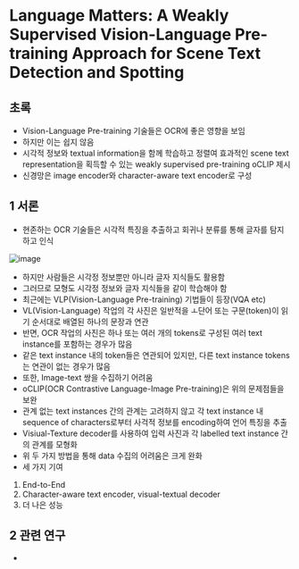 # Language Matters: A Weakly Supervised Vision-Language Pre-training Approach for Scene Text Detection and Spotting

## 초록

- Vision-Language Pre-training 기술들은 OCR에 좋은 영향을 보임
- 하지만 이는 쉽지 않음
- 시각적 정보와 textual information을 함께 학습하고 정렬여 효과적인 scene text representation을 획득할 수 있는 weakly supervised pre-training oCLIP 제시
- 신경망은 image encoder와 character-aware text encoder로 구성

## 1 서론
- 현존하는 OCR 기술들은 시각적 특징을 추출하고 회귀나 분류를 통해 글자를 탐지하고 인식

![image](https://github.com/user-attachments/assets/3ef60ee8-ca83-47f7-95c4-93fc965ab12b)

- 하지만 사람들은 시각정 정보뿐만 아니라 글자 지식들도 활용함
- 그러므로 모형도 시각정 정보와 글자 지식들을 같이 학습해야 함
- 최근에는 VLP(Vision-Language Pre-training) 기법들이 등장(VQA etc)
- VL(Vision-Language) 작업의 각 사진은 일반적을 ㅗ단어 또는 구문(token)이 읽기 순서대로 배열된 하나의 문장과 연관
- 반면, OCR 작업의 사진은 하나 또는 여러 개의 tokens로 구성된 여러 text instance를 포함하는 경우가 많음
- 같은 text instance 내의 token들은 연관되어 있지만, 다른 text instance tokens는 연관이 없는 경우가 많음
- 또한, Image-text 쌍을 수집하기 어려움
- oCLIP(OCR Contrastive Language-Image Pre-training)은 위의 문제점들을 보완
- 관계 없는 text instances 간의 관계는 고려하지 않고 각 text instance 내 sequence of characters로부터 사걱적 정보를 encoding하여 언어 특징을 추출
- Visiual-Texture decoder를 사용하여 입력 사진과 각 labelled text instance 간의 관계를 모형화
- 위 두 가지 방법을 통해 data 수집의 어려움은 크게 완화
- 세 가지 기여
1. End-to-End
2. Character-aware text encoder, visual-textual decoder
3. 더 나은 성능

## 2 관련 연구
- 
  




